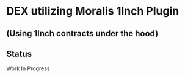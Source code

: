 # DEX utilizing Moralis 1Inch Plugin

## (Using 1Inch contracts under the hood)

## Status

Work In Progress
